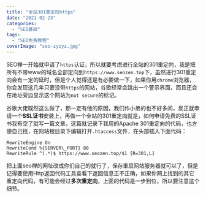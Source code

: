 ```yaml
---
title: "全站301重定向https"
date: "2021-02-23"
categories: 
  - "SEO基础"
tags: 
  - "SEO免费教程"
coverImage: "seo-zyzyz.jpg"
---
```

SEO禅一开始就申请了`https`认证，所以就要考虑进行全站的301重定向，我是把所有不带www的域名全部定向到`https://www.seozen.top`下，虽然进行301重定向会有一定的延时，但是个人觉得还是有必要做一下，如果你用`chrome`浏览器，你会发现这几年只要没带`https`的网站，谷歌经常会跳出一个警示界面，而且还会在地址旁边显示这个网站为`not secure`的标记。

谷歌大佬既然这么做了，那一定有他的原因，我们作小弟的也不好多问，反正就申请一个**SSL证书**安装上，再做一个全站的301重定向就是，如何申请免费的SSL证书我有空了就写一篇文章，这篇就记录下我用的Apache 301重定向的代码，也方便自己找，在网站根目录下编辑打开`.htaccess`文件，在头部插入下面代码：
```shell
RewriteEngine On
RewriteCond %{SERVER\_PORT} 80
RewriteRule ^(.*)$ https://www.seozen.top/$1 [R=301,L]
```
把上面seo禅的网址改成你们自己的就行了，保存重启网站服务器就可以了，但是记得要使用Http返回代码工具查看下返回信息正不正确，如果你网上找到的其它重定向代码，有可能会经过**多次重定向**，上面的代码是一步到位，所以要注意这个细节。
